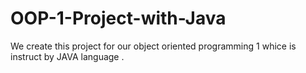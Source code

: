 # OOP-1-Project-with-Java
We create this project for our object oriented programming 1 whice is instruct by JAVA language . 
